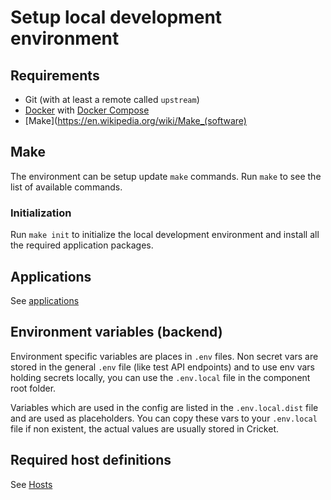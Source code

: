 # Setup local development environment

## Requirements
* Git (with at least a remote called `upstream`)
* [Docker](https://docs.docker.com/install/) with [Docker Compose](https://docs.docker.com/compose/install/)
* [Make](https://en.wikipedia.org/wiki/Make_(software)

## Make

The environment can be setup update `make` commands.
Run `make` to see the list of available commands.

### Initialization

Run `make init` to initialize the local development environment and install all the required application packages.

## Applications

See [applications](/docs/02-applications.md)

## Environment variables (backend)

Environment specific variables are places in `.env` files. Non secret vars are stored in the general `.env` file (like test API endpoints) and to use env vars holding secrets locally, you can use the `.env.local` file in the component root folder.

Variables which are used in the config are listed in the `.env.local.dist` file and are used as placeholders. You can copy these vars to your `.env.local` file if non existent, the actual values are usually stored in Cricket.

## Required host definitions

See [Hosts](03-hosts.md)

